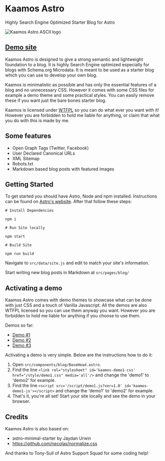 # Kaamos Astro
Highly Search Engine Optimized Starter Blog for Astro

<img src="https://www.kalervoraitanen.com/kaamos/assets/kaamos-ascii.png" alt="Kaamos Astro ASCII logo" />

## [Demo site](https://www.kalervoraitanen.com/kaamos)

Kaamos Astro is designed to give a strong semantic and lightweight foundation to a blog. It is highly Search Engine optimized especially for blogs with Schema.org Microdata. It is meant to be used as a starter blog which you can use to develop your own blog.

Kaamos is minimalistic as possible and has only the essential features of a blog and no unnecessary CSS. However it comes with some CSS files for example a demo theme and some practical styles. You can easily remove these if you want just the bare bones starter blog.

Kaamos is licensed under <a href="http://sam.zoy.org/wtfpl/" title="Link to WTFPL license">WTFPL</a> so you can do what ever you want with it! However you are forbidden to hold me liable for anything, or claim that what you do with this is made by me.

## Some features

- Open Graph Tags (Twitter, Facebook)
- User Declared Canonical URLs
- XML Sitemap
- Robots.txt
- Markdown based blog posts with featured images

## Getting Started

To get started you should have Astro, Node and npm installed. Instructions can be found on <a href="https://docs.astro.build/en/installation/"> Astro's website</a>. After that follow these steps:
```
# Install Dependencies

npm i

# Run Site locally

npm start

# Build Site

npm run build
```

Navigate to `src/data/site.js` and edit to match your site's information.

Start writing new blog posts in Markdown at `src/pages/blog/`

## Activating a demo

Kaamos Astro comes with demo themes to showcase what can be done with just CSS and a touch of Vanilla Javascript. All the demos are also WTFPL licensed so you can use them anyway you want. However you are forbidden to hold me liable for anything if you choose to use them.

Demos so far:
- [Demo #1](https://www.kalervoraitanen.com/kaamos)
- [Demo #2](https://www.kalervoraitanen.com/demo2)
- [Demo #3](https://www.kalervoraitanen.com/demo3)

Activating a demo is very simple. Below are the instructions how to do it:

1. Open `src/components/blog/BaseHead.astro`.
2. Find the line `<link rel="stylesheet" id='kaamos-demo1-css' href="/style/demo1.css" media='all'/>` and change the 'demo1' to 'demo2' for example.
3. Find the line `<script src='/script/demo1.js?ver=1.0' id='kaamos-demo1-js'></script>` and change the 'demo1' to 'demo2' for example.
4. That's it, you're all set! Start your site locally and see the demo in your browser.

## Credits

Kaamos Astro is also based on:
- astro-minimal-starter by Jaydan Urwin
- https://github.com/necolas/normalize.css

And thanks to Tony-Sull of Astro Support Squad for some coding help!